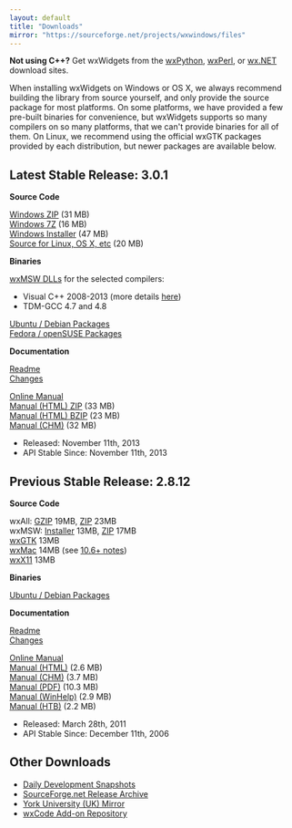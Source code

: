 ```yaml
---
layout: default
title: "Downloads"
mirror: "https://sourceforge.net/projects/wxwindows/files"
---
```


<div class="alert alert-info">
  <strong>Not using C++?</strong>
  Get wxWidgets from the
  <a href="http://wxpython.org/download.php" class="alert-link" target="_new">wxPython</a>,
  <a href="http://wxperl.eu/download.html" class="alert-link" target="_new">wxPerl</a>, or
  <a href="http://wxnet.sourceforge.net/binary.html" class="alert-link" target="_new">wx.NET</a>
  download sites.
</div>

When installing wxWidgets on Windows or OS X, we always recommend building the
library from source yourself, and only provide the source package for most
platforms. On some platforms, we have provided a few pre-built binaries for
convenience, but wxWidgets supports so many compilers on so many platforms,
that we can't provide binaries for all of them. On Linux, we recommend using
the official wxGTK packages provided by each distribution, but newer packages
are available below.


## Latest Stable Release: 3.0.1

<div class="row">
  <div class="col-sm-6">
    <div class="well well-small">
      <p><strong>Source Code</strong></p>
      <a href="{{ page.mirror }}/3.0.1/wxWidgets-3.0.1.zip">Windows ZIP</a> (31 MB)<br>
      <a href="{{ page.mirror }}/3.0.1/wxWidgets-3.0.1.7z">Windows 7Z</a> (16 MB)<br>
      <a href="{{ page.mirror }}/3.0.1/wxMSW-Setup-3.0.1.exe">Windows Installer</a> (47 MB)<br>
      <a href="{{ page.mirror }}/3.0.1/wxWidgets-3.0.1.tar.bz2">Source for Linux, OS X, etc</a> (20 MB)<br>
      <p></p>
      <p><strong>Binaries</strong></p>
      <a href="{{ page.mirror }}/3.0.1/binaries/">wxMSW DLLs</a> for the selected compilers:
      <ul>
        <li>Visual C++ 2008-2013 (more details <a href="http://wxwidgets.blogspot.com/2012/08/how-to-use-294-wxmsw-binaries.html">here</a>)</li>
        <li>TDM-GCC 4.7 and 4.8</li>
      </ul>
      <a href="http://codelite.org/LiteEditor/WxWidgets30Binaries#toc2" target="_new">Ubuntu / Debian Packages</a><br>
      <a href="http://codelite.org/LiteEditor/WxWidgets30Binaries#toc3" target="_new">Fedora / openSUSE Packages</a>
    </div>
  </div>
  <div class="col-sm-6">
    <div class="well well-small">
      <p><strong>Documentation</strong></p>
      <a href="http://svn.wxwidgets.org/svn/wx/wxWidgets/tags/WX_3_0_0/docs/readme.txt">Readme</a><br>
      <a href="http://svn.wxwidgets.org/svn/wx/wxWidgets/tags/WX_3_0_0/docs/changes.txt">Changes</a><br>
      <p></p>
      <a href="http://docs.wxwidgets.org/3.0/">Online Manual</a><br>
      <a href="{{ page.mirror }}/3.0.1/wxWidgets-3.0.1-docs-html.zip">Manual (HTML) ZIP</a> (33 MB)<br>
      <a href="{{ page.mirror }}/3.0.1/wxWidgets-3.0.1-docs-html.tar.bz2">Manual (HTML) BZIP</a> (23 MB)<br>
      <a href="{{ page.mirror }}/3.0.1/wxWidgets-3.0.1-docs-chm.zip">Manual (CHM)</a> (32 MB)
    </div>
  </div>
</div>

* Released: November 11th, 2013
* API Stable Since: November 11th, 2013


## Previous Stable Release: 2.8.12

<div class="row">
  <div class="col-sm-6">
    <div class="well well-small">
      <p><strong>Source Code</strong></p>
      wxAll: <a href="{{ page.mirror }}/2.8.12/wxWidgets-2.8.12.tar.gz">GZIP</a> 19MB, <a href="{{ page.mirror }}/2.8.12/wxWidgets-2.8.12.zip">ZIP</a> 23MB<br>
      wxMSW: <a href="{{ page.mirror }}/2.8.12/wxMSW-2.8.12-Setup.exe">Installer</a> 13MB, <a href="{{ page.mirror }}/2.8.12/wxMSW-2.8.12.zip">ZIP</a> 17MB<br>
      <a href="{{ page.mirror }}/2.8.12/wxGTK-2.8.12.tar.gz">wxGTK</a> 13MB<br>
      <a href="{{ page.mirror }}/2.8.12/wxMac-2.8.12.tar.gz">wxMac</a> 14MB (see <a href="http://wiki.wxwidgets.org/Development:_wxMac#Building_under_10.6_Snow_Leopard">10.6+ notes</a>)<br>
      <a href="{{ page.mirror }}/2.8.12/wxX11-2.8.12.tar.gz">wxX11</a> 13MB<br>
      <p></p>
      <p><strong>Binaries</strong></p>
      <a href="http://wiki.wxpython.org/InstallingOnUbuntuOrDebian">Ubuntu / Debian Packages</a>
    </div>
  </div>
  <div class="col-sm-6">
    <div class="well well-small">
      <p><strong>Documentation</strong></p>
      <a href="{{ page.mirror }}/2.8.12/readme-2.8.12.txt">Readme</a><br>
      <a href="{{ page.mirror }}/2.8.12/changes-2.8.12.txt">Changes</a><br>
      <p></p>
      <a href="http://docs.wxwidgets.org/2.8/">Online Manual</a><br>
      <a href="{{ page.mirror }}/2.8.12/wxWidgets-2.8.12-HTML.zip">Manual (HTML)</a> (2.6 MB)<br>
      <a href="{{ page.mirror }}/2.8.12/wxWidgets-2.8.12-CHM.zip">Manual (CHM)</a> (3.7 MB)<br>
      <a href="{{ page.mirror }}/2.8.12/wxWidgets-2.8.12-PDF.zip">Manual (PDF)</a> (10.3 MB)<br>
      <a href="{{ page.mirror }}/2.8.12/wxWidgets-2.8.12-HLP.zip">Manual (WinHelp)</a> (2.9 MB)<br>
      <a href="{{ page.mirror }}/2.8.12/wxWidgets-2.8.12-HTB.zip">Manual (HTB)</a> (2.2 MB)
    </div>
  </div>
</div>

* Released: March 28th, 2011
* API Stable Since: December 11th, 2006



## Other Downloads

* [Daily Development Snapshots](http://biolpc22.york.ac.uk/pub/Daily_HEAD/)
* [SourceForge.net Release Archive](https://sourceforge.net/projects/wxwindows/files/)
* [York University (UK) Mirror](http://biolpc22.york.ac.uk/pub/)
* [wxCode Add-on Repository](http://wxcode.sourceforge.net/)
